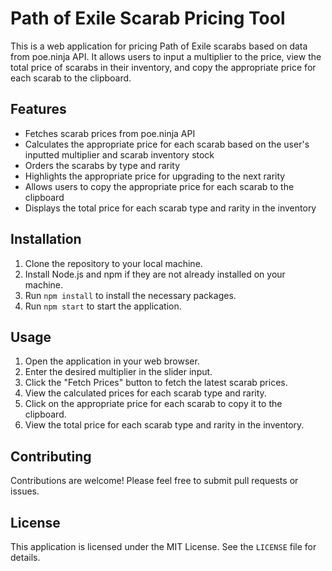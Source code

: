 # Path of Exile Scarab Pricing Tool

This is a web application for pricing Path of Exile scarabs based on data from poe.ninja API. It allows users to input a multiplier to the price, view the total price of scarabs in their inventory, and copy the appropriate price for each scarab to the clipboard.

## Features

- Fetches scarab prices from poe.ninja API
- Calculates the appropriate price for each scarab based on the user's inputted multiplier and scarab inventory stock
- Orders the scarabs by type and rarity
- Highlights the appropriate price for upgrading to the next rarity
- Allows users to copy the appropriate price for each scarab to the clipboard
- Displays the total price for each scarab type and rarity in the inventory

## Installation

1. Clone the repository to your local machine.
2. Install Node.js and npm if they are not already installed on your machine.
3. Run `npm install` to install the necessary packages.
4. Run `npm start` to start the application.

## Usage

1. Open the application in your web browser.
2. Enter the desired multiplier in the slider input.
3. Click the "Fetch Prices" button to fetch the latest scarab prices.
4. View the calculated prices for each scarab type and rarity.
5. Click on the appropriate price for each scarab to copy it to the clipboard.
6. View the total price for each scarab type and rarity in the inventory.

## Contributing

Contributions are welcome! Please feel free to submit pull requests or issues.

## License

This application is licensed under the MIT License. See the `LICENSE` file for details.
